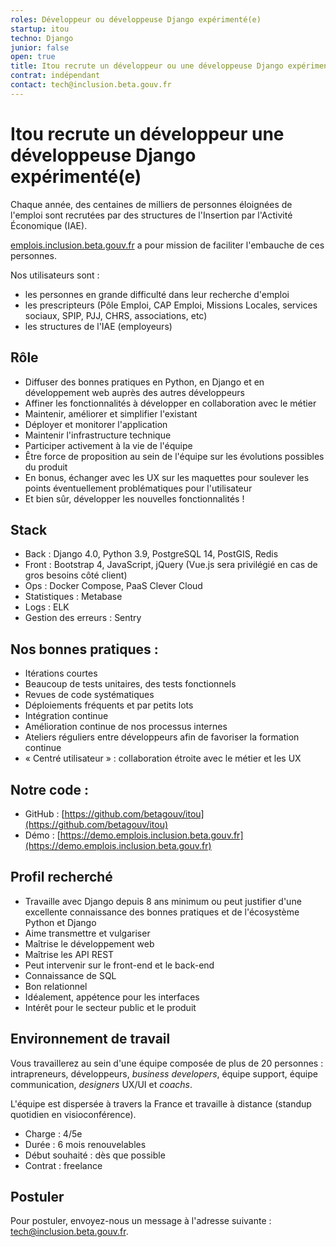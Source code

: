 ```yaml
---
roles: Développeur ou développeuse Django expérimenté(e)
startup: itou
techno: Django
junior: false
open: true
title: Itou recrute un développeur ou une développeuse Django expérimenté(e)
contrat: indépendant
contact: tech@inclusion.beta.gouv.fr
---
```


# Itou recrute un développeur une développeuse Django expérimenté(e)

Chaque année, des centaines de milliers de personnes éloignées de l'emploi sont recrutées par des structures de l'Insertion par l'Activité Économique (IAE).

[emplois.inclusion.beta.gouv.fr](https://emplois.inclusion.beta.gouv.fr) a pour mission de faciliter l'embauche de ces personnes.

Nos utilisateurs sont :

- les personnes en grande difficulté dans leur recherche d'emploi
- les prescripteurs (Pôle Emploi, CAP Emploi, Missions Locales, services sociaux, SPIP, PJJ, CHRS, associations, etc)
- les structures de l'IAE (employeurs)

## Rôle

- Diffuser des bonnes pratiques en Python, en Django et en développement web auprès des autres développeurs
- Affiner les fonctionnalités à développer en collaboration avec le métier
- Maintenir, améliorer et simplifier l'existant
- Déployer et monitorer l'application
- Maintenir l'infrastructure technique
- Participer activement à la vie de l'équipe
- Être force de proposition au sein de l'équipe sur les évolutions possibles du produit
- En bonus, échanger avec les UX sur les maquettes pour soulever les points éventuellement problématiques pour l'utilisateur
- Et bien sûr, développer les nouvelles fonctionnalités !

## Stack

- Back : Django 4.0, Python 3.9, PostgreSQL 14, PostGIS, Redis
- Front : Bootstrap 4, JavaScript, jQuery (Vue.js sera privilégié en cas de gros besoins côté client)
- Ops : Docker Compose, PaaS Clever Cloud
- Statistiques : Metabase
- Logs : ELK
- Gestion des erreurs : Sentry

## Nos bonnes pratiques :

- Itérations courtes
- Beaucoup de tests unitaires, des tests fonctionnels
- Revues de code systématiques
- Déploiements fréquents et par petits lots
- Intégration continue
- Amélioration continue de nos processus internes
- Ateliers réguliers entre développeurs afin de favoriser la formation continue
- « Centré utilisateur » : collaboration étroite avec le métier et les UX

## Notre code :

- GitHub : [https://github.com/betagouv/itou](https://github.com/betagouv/itou)
- Démo : [https://demo.emplois.inclusion.beta.gouv.fr](https://demo.emplois.inclusion.beta.gouv.fr)

## Profil recherché

- Travaille avec Django depuis 8 ans minimum ou peut justifier d'une excellente connaissance des bonnes pratiques et de l'écosystème Python et Django
- Aime transmettre et vulgariser
- Maîtrise le développement web
- Maîtrise les API REST
- Peut intervenir sur le front-end et le back-end
- Connaissance de SQL
- Bon relationnel
- Idéalement, appétence pour les interfaces
- Intérêt pour le secteur public et le produit

## Environnement de travail

Vous travaillerez au sein d'une équipe composée de plus de 20 personnes : intrapreneurs, développeurs, *business developers*, équipe support, équipe communication, *designers* UX/UI et *coachs*.

L'équipe est dispersée à travers la France et travaille à distance (standup quotidien en visioconférence).

- Charge : 4/5e
- Durée : 6 mois renouvelables
- Début souhaité : dès que possible
- Contrat : freelance

## Postuler

Pour postuler, envoyez-nous un message à l'adresse suivante : [tech@inclusion.beta.gouv.fr](mailto:tech@inclusion.beta.gouv.fr).
